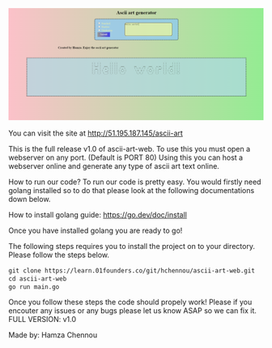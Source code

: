 ![alt text](https://raw.githubusercontent.com/HamzLDN/ascii-art-web/main/image.PNG)

You can visit the site at http://51.195.187.145/ascii-art

This is the full release v1.0 of ascii-art-web.
To use this you must open a webserver on any port. (Default is PORT 80)
Using this you can host a webserver online and generate any type of ascii art text online.

How to run our code?
To run our code is pretty easy. You would firstly need golang installed so to do that please look
at the following documentations down below.

How to install golang guide: https://go.dev/doc/install

Once you have installed golang you are ready to go!

The following steps requires you to install the project on to your directory. Please follow the steps below.
```
git clone https://learn.01founders.co/git/hchennou/ascii-art-web.git
cd ascii-art-web
go run main.go
```

Once you follow these steps the code should propely work!
Please if you encouter any issues or any bugs please let us know ASAP so we can fix it.
FULL VERSION: v1.0

Made by:
Hamza Chennou
